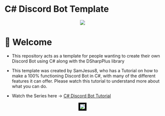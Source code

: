 # C# Discord Bot Template

<p align="center">
    <img src="https://imgur.com/orKLJEx.png" />
</p>

# :wave: Welcome
- This repository acts as a template for people wanting to create their own Discord Bot using C# along with the DSharpPlus library

- This template was created by SamJesus8, who has a Tutorial on how to make a 100% functioning Discord Bot
in C#, with many of the different features it can offer. Please watch this tutorial to understand more about what you can do.

- Watch the Series here -> [C# Discord Bot Tutorial](https://www.youtube.com/playlist?list=PLcpUxmcrEm_Bn4K-kcE9ebsQPvNcR8KZx)

<p align="center">
    <img src="https://imgur.com/OmdLEsh.png" style="border:5px solid black" />
</p>





